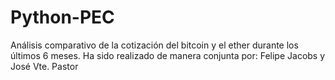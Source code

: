 # Python-PEC
Análisis comparativo de la cotización del bitcoin y el ether durante los últimos 6 meses.
Ha sido realizado de manera conjunta por:
Felipe Jacobs y José Vte. Pastor

